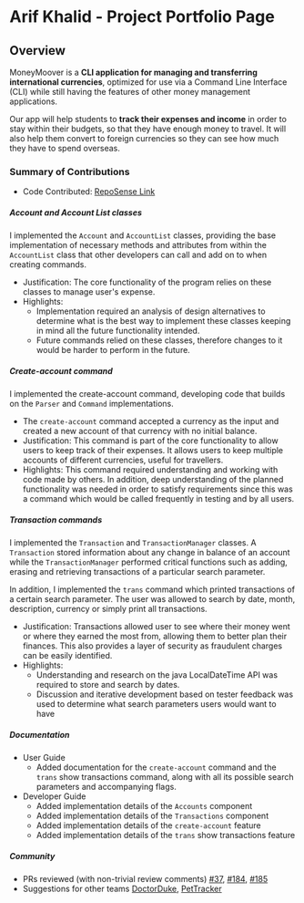 # Arif Khalid - Project Portfolio Page

## Overview

MoneyMoover is a **CLI application for managing and transferring international currencies**, optimized for use via a
Command Line Interface (CLI)
while still having the features of other money management applications.

Our app will help students to **track their expenses and income** in order to stay within their budgets, so that they
have enough money to travel.
It will also help them convert to foreign currencies so they can see how much they have to spend overseas.

### Summary of Contributions

* Code Contributed:
  [RepoSense Link](https://nus-cs2113-ay2223s2.github.io/tp-dashboard/?search=arif-khalid&breakdown=true)

##### Account and Account List classes

I implemented the `Account` and `AccountList` classes, providing the base implementation of necessary methods and
attributes from within the `AccountList` class that other developers can call and add on to when creating commands.

* Justification: The core functionality of the program relies on these classes to manage user's expense.
* Highlights:
    * Implementation required an analysis of design alternatives to determine what is the best way to implement
      these classes keeping in mind all the future functionality intended.
    * Future commands relied on these classes, therefore changes to it would be harder to perform in the future.

##### Create-account command

I implemented the create-account command, developing code that builds on the `Parser` and `Command` implementations.

* The `create-account` command accepted a currency as the input and created a new account of that currency
  with no initial balance.
* Justification: This command is part of the core functionality to allow users to keep track of their expenses.
  It allows users to keep multiple accounts of different currencies, useful for travellers.
* Highlights: This command required understanding and working with code made by others. In addition, deep understanding
  of the planned functionality was needed in order to satisfy requirements since this was a command which would be
  called frequently in testing and by all users.

##### Transaction commands

I implemented the `Transaction` and `TransactionManager` classes.
A `Transaction` stored information about any change in balance of an account while the `TransactionManager`
performed critical functions such as adding, erasing and retrieving transactions of a particular search parameter.

In addition, I implemented the `trans` command which printed transactions of a certain search parameter.
The user was allowed to search by date, month, description, currency or simply print all transactions.

* Justification: Transactions allowed user to see where their money went or where they earned
  the most from, allowing them to better plan their finances. This also provides a layer of security
  as fraudulent charges can be easily identified.
* Highlights:
    * Understanding and research on the java LocalDateTime API was required to store and search by dates.
    * Discussion and iterative development based on tester feedback was used to determine what search parameters users
      would want to have

##### Documentation

* User Guide
    * Added documentation for the `create-account` command and the `trans` show transactions command,
      along with all its possible search parameters and accompanying flags.
* Developer Guide
    * Added implementation details of the `Accounts` component
    * Added implementation details of the `Transactions` component
    * Added implementation details of the `create-account` feature
    * Added implementation details of the `trans` show transactions feature

##### Community

* PRs reviewed (with non-trivial review comments)
  [#37](https://github.com/AY2223S2-CS2113-T13-1/tp/pull/37),
  [#184](https://github.com/AY2223S2-CS2113-T13-1/tp/pull/184),
  [#185](https://github.com/AY2223S2-CS2113-T13-1/tp/pull/185)
* Suggestions for other teams
  [DoctorDuke](https://github.com/nus-cs2113-AY2223S2/tp/pull/54),
  [PetTracker](https://github.com/Arif-Khalid/ped/issues)